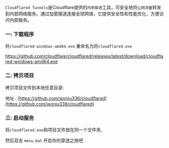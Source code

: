 `Cloudflared Tunnels`是Cloudflare提供的`内网穿透`工具，可安全地将`公网流量`转发到内部网络服务。通过加密隧道连接全球网络，它提供安全性和性能优化，方便访问内部服务。

### 一: 下载程序

将`cloudflared-windows-amd64.exe` 重命名为将`cloudflared.exe`


https://github.com/cloudflare/cloudflared/releases/latest/download/cloudflared-windows-amd64.exe


### 二: 拷贝项目

拷贝项目文件到本地任意目录:

地址 : [https://github.com/woniu336/cloudflared](https://github.com/woniu336/cloudflared)

### 三: 启动服务

将`cloudflared.exe`和项目文件放在同一个文件夹,

然后双击 `menu.bat` 开启你的穿透之旅吧

~~~